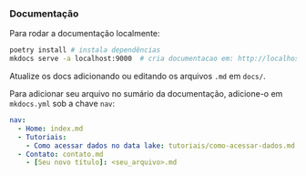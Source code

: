 
### Documentação

Para rodar a documentação localmente:

```bash
poetry install # instala dependências
mkdocs serve -a localhost:9000  # cria documentacao em: http://localhost:9000/
```

Atualize os docs adicionando ou editando os arquivos `.md` em `docs/`.

Para adicionar seu arquivo no sumário da documentação, adicione-o em
`mkdocs.yml` sob a chave `nav`:

```yaml
nav:
  - Home: index.md
  - Tutoriais:
    - Como acessar dados no data lake: tutoriais/como-acessar-dados.md
  - Contato: contato.md
    - [Seu novo título]: <seu_arquivo>.md
```

